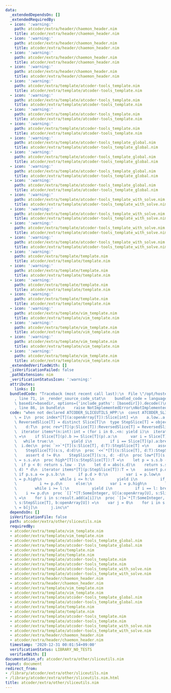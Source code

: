 ```yaml
---
data:
  _extendedDependsOn: []
  _extendedRequiredBy:
  - icon: ':warning:'
    path: atcoder/extra/header/chaemon_header.nim
    title: atcoder/extra/header/chaemon_header.nim
  - icon: ':warning:'
    path: atcoder/extra/header/chaemon_header.nim
    title: atcoder/extra/header/chaemon_header.nim
  - icon: ':warning:'
    path: atcoder/extra/header/chaemon_header.nim
    title: atcoder/extra/header/chaemon_header.nim
  - icon: ':warning:'
    path: atcoder/extra/header/chaemon_header.nim
    title: atcoder/extra/header/chaemon_header.nim
  - icon: ':warning:'
    path: atcoder/extra/template/atcoder-tools_template.nim
    title: atcoder/extra/template/atcoder-tools_template.nim
  - icon: ':warning:'
    path: atcoder/extra/template/atcoder-tools_template.nim
    title: atcoder/extra/template/atcoder-tools_template.nim
  - icon: ':warning:'
    path: atcoder/extra/template/atcoder-tools_template.nim
    title: atcoder/extra/template/atcoder-tools_template.nim
  - icon: ':warning:'
    path: atcoder/extra/template/atcoder-tools_template.nim
    title: atcoder/extra/template/atcoder-tools_template.nim
  - icon: ':warning:'
    path: atcoder/extra/template/atcoder-tools_template_global.nim
    title: atcoder/extra/template/atcoder-tools_template_global.nim
  - icon: ':warning:'
    path: atcoder/extra/template/atcoder-tools_template_global.nim
    title: atcoder/extra/template/atcoder-tools_template_global.nim
  - icon: ':warning:'
    path: atcoder/extra/template/atcoder-tools_template_global.nim
    title: atcoder/extra/template/atcoder-tools_template_global.nim
  - icon: ':warning:'
    path: atcoder/extra/template/atcoder-tools_template_global.nim
    title: atcoder/extra/template/atcoder-tools_template_global.nim
  - icon: ':warning:'
    path: atcoder/extra/template/atcoder-tools_template_with_solve.nim
    title: atcoder/extra/template/atcoder-tools_template_with_solve.nim
  - icon: ':warning:'
    path: atcoder/extra/template/atcoder-tools_template_with_solve.nim
    title: atcoder/extra/template/atcoder-tools_template_with_solve.nim
  - icon: ':warning:'
    path: atcoder/extra/template/atcoder-tools_template_with_solve.nim
    title: atcoder/extra/template/atcoder-tools_template_with_solve.nim
  - icon: ':warning:'
    path: atcoder/extra/template/atcoder-tools_template_with_solve.nim
    title: atcoder/extra/template/atcoder-tools_template_with_solve.nim
  - icon: ':warning:'
    path: atcoder/extra/template/template.nim
    title: atcoder/extra/template/template.nim
  - icon: ':warning:'
    path: atcoder/extra/template/template.nim
    title: atcoder/extra/template/template.nim
  - icon: ':warning:'
    path: atcoder/extra/template/template.nim
    title: atcoder/extra/template/template.nim
  - icon: ':warning:'
    path: atcoder/extra/template/template.nim
    title: atcoder/extra/template/template.nim
  - icon: ':warning:'
    path: atcoder/extra/template/vim_template.nim
    title: atcoder/extra/template/vim_template.nim
  - icon: ':warning:'
    path: atcoder/extra/template/vim_template.nim
    title: atcoder/extra/template/vim_template.nim
  - icon: ':warning:'
    path: atcoder/extra/template/vim_template.nim
    title: atcoder/extra/template/vim_template.nim
  - icon: ':warning:'
    path: atcoder/extra/template/vim_template.nim
    title: atcoder/extra/template/vim_template.nim
  _extendedVerifiedWith: []
  _isVerificationFailed: false
  _pathExtension: nim
  _verificationStatusIcon: ':warning:'
  attributes:
    links: []
  bundledCode: "Traceback (most recent call last):\n  File \"/opt/hostedtoolcache/Python/3.10.8/x64/lib/python3.10/site-packages/onlinejudge_verify/documentation/build.py\"\
    , line 71, in _render_source_code_stat\n    bundled_code = language.bundle(stat.path,\
    \ basedir=basedir, options={'include_paths': [basedir]}).decode()\n  File \"/opt/hostedtoolcache/Python/3.10.8/x64/lib/python3.10/site-packages/onlinejudge_verify/languages/nim.py\"\
    , line 86, in bundle\n    raise NotImplementedError\nNotImplementedError\n"
  code: "when not declared ATCODER_SLICEUTILS_HPP:\n  const ATCODER_SLICEUTILS_HPP*\
    \ = 1\n  proc index*[T](a:openArray[T]):Slice[int] =\n    a.low..a.high\n  type\
    \ ReversedSlice[T] = distinct Slice[T]\n  type StepSlice[T] = object\n    s:Slice[T]\n\
    \    d:T\n  proc rev*[T](p:Slice[T]):ReversedSlice[T] = ReversedSlice[T](p)\n\
    \  iterator items*(n:int):int = (for i in 0..<n: yield i)\n  iterator items*[T](p:ReversedSlice[T]):T\
    \ =\n    if Slice[T](p).b >= Slice[T](p).a:\n      var i = Slice[T](p).b\n   \
    \   while true:\n        yield i\n        if i == Slice[T](p).a:break\n      \
    \  i.dec\n  proc `>>`*[T](s:Slice[T], d:T):StepSlice[T] =\n    assert d != 0\n\
    \    StepSlice[T](s:s, d:d)\n  proc `<<`*[T](s:Slice[T], d:T):StepSlice[T] =\n\
    \    assert d != 0\n    StepSlice[T](s:s, d: -d)\n  proc low*[T](s:StepSlice[T]):T\
    \ = s.s.a\n  proc high*[T](s:StepSlice[T]):T =\n    let p = s.s.b - s.s.a\n  \
    \  if p < 0: return s.low - 1\n    let d = abs(s.d)\n    return s.s.a + (p div\
    \ d) * d\n  iterator items*[T](p:StepSlice[T]):T = \n    assert p.d != 0\n   \
    \ if p.s.a <= p.s.b:\n      if p.d > 0:\n        var i = p.low\n        let h\
    \ = p.high\n        while i <= h:\n          yield i\n          if i == h: break\n\
    \          i += p.d\n      else:\n        var i = p.high\n        let l = p.low\n\
    \        while i >= l:\n          yield i\n          if i == l: break\n      \
    \    i += p.d\n  proc `[]`*[T:SomeInteger, U](a:openArray[U], s:Slice[T]):seq[U]\
    \ =\n    for i in s:result.add(a[i])\n  proc `[]=`*[T:SomeInteger, U](a:var openArray[U],\
    \ s:StepSlice[T], b:openArray[U]) =\n    var j = 0\n    for i in s:\n      a[i]\
    \ = b[j]\n      j.inc\n"
  dependsOn: []
  isVerificationFile: false
  path: atcoder/extra/other/sliceutils.nim
  requiredBy:
  - atcoder/extra/template/vim_template.nim
  - atcoder/extra/template/vim_template.nim
  - atcoder/extra/template/atcoder-tools_template_global.nim
  - atcoder/extra/template/atcoder-tools_template_global.nim
  - atcoder/extra/template/template.nim
  - atcoder/extra/template/template.nim
  - atcoder/extra/template/atcoder-tools_template.nim
  - atcoder/extra/template/atcoder-tools_template.nim
  - atcoder/extra/template/atcoder-tools_template_with_solve.nim
  - atcoder/extra/template/atcoder-tools_template_with_solve.nim
  - atcoder/extra/header/chaemon_header.nim
  - atcoder/extra/header/chaemon_header.nim
  - atcoder/extra/template/vim_template.nim
  - atcoder/extra/template/vim_template.nim
  - atcoder/extra/template/atcoder-tools_template_global.nim
  - atcoder/extra/template/atcoder-tools_template_global.nim
  - atcoder/extra/template/template.nim
  - atcoder/extra/template/template.nim
  - atcoder/extra/template/atcoder-tools_template.nim
  - atcoder/extra/template/atcoder-tools_template.nim
  - atcoder/extra/template/atcoder-tools_template_with_solve.nim
  - atcoder/extra/template/atcoder-tools_template_with_solve.nim
  - atcoder/extra/header/chaemon_header.nim
  - atcoder/extra/header/chaemon_header.nim
  timestamp: '2020-12-31 00:01:54+09:00'
  verificationStatus: LIBRARY_NO_TESTS
  verifiedWith: []
documentation_of: atcoder/extra/other/sliceutils.nim
layout: document
redirect_from:
- /library/atcoder/extra/other/sliceutils.nim
- /library/atcoder/extra/other/sliceutils.nim.html
title: atcoder/extra/other/sliceutils.nim
---
```

